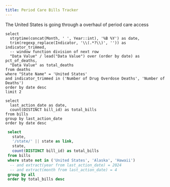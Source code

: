 ```yaml
---
title: Period Care Bills Tracker
---
```


The United States is going through a overhaul of period care access 

```bills_most_recent
select
  strptime(concat(Month, ' ', Year::int), '%B %Y') as date,
  trim(regexp_replace(Indicator, '\\(.*?\\)', '')) as indicator_trimmed,
  -- window function division of next row
  "Data Value" / lead("Data Value") over (order by date) as pct_of_deaths,
  "Data Value" as total_deaths
from deaths
where "State Name" = 'United States'
and indicator_trimmed in ('Number of Drug Overdose Deaths', 'Number of Deaths')
order by date desc
limit 2
```



```bills_monthly
select
  last_action_date as date,
  count(DISTINCT bill_id) as total_bills
from bills
group by last_action_date
order by date desc
```

```sql bills_by_state
 select
   state,
   '/state/' || state as link,
   state,
   count(DISTINCT bill_id) as total_bills
 from bills
 where state not in ('United States', 'Alaska', 'Hawaii')
  -- and extract(year from last_action_date) = 2024
  -- and extract(month from last_action_date) = 4
 group by all
 order by total_bills desc
```

<!-- FIXME Not over time -->
<LineChart
  data={bills_monthly}
  x=date
  y=total_bills
  title="Bills in the United States"
  subtitle="12 Month Rolling Total"
/>
<AreaMap
  data={bills_by_state}
  geoJsonUrl='https://d2ad6b4ur7yvpq.cloudfront.net/naturalearth-3.3.0/ne_110m_admin_1_states_provinces.geojson'
  geoId=postal
  areaCol=state
  value=total_bills
  link=link
  title="Period Care Bills by State"
  height=200
/>